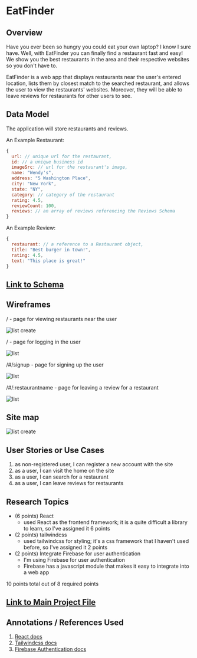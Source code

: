 # EatFinder 

## Overview

Have you ever been so hungry you could eat your own laptop? I know I sure have. Well, with EatFinder you can finally find a restaurant fast and easy! We show you the best restaurants in the area and their respective websites so you don't have to. 

EatFinder is a web app that displays restaurants near the user's entered location, lists them by closest match to the searched restaurant, and allows the user to view the restaurants' websites. Moreover, they will be able to leave reviews for restaurants for other users to see.


## Data Model

The application will store restaurants and reviews.

An Example Restaurant:

```javascript
{
  url: // unique url for the restaurant,
  id: // a unique business id
  imageSrc: // url for the restaurant's image,
  name: "Wendy's",
  address: "5 Washington Place",
  city: "New York",
  state: "NY",
  category: // category of the restaurant
  rating: 4.5,
  reviewCount: 100,
  reviews: // an array of reviews referencing the Reviews Schema
}
```

An Example Review:

```javascript
{
  restaurant: // a reference to a Restaurant object,
  title: "Best burger in town!",
  rating: 4.5,
  text: "This place is great!"
}
```

## [Link to Schema](db.mjs) 

## Wireframes

/ - page for viewing restaurants near the user

![list create](documentation/finalprojhome.jpg)

/ - page for logging in the user

![list](documentation/LoginPage.jpg)

/#/signup - page for signing up the user

![list](documentation/SignupPage.jpg)

/#/:restaurantname - page for leaving a review for a restaurant

![list](documentation/ReviewPage.jpg)
## Site map

![list create](documentation/SiteMap.jpg)

## User Stories or Use Cases

1. as non-registered user, I can register a new account with the site
2. as a user, I can visit the home on the site
3. as a user, I can search for a restaurant
4. as a user, I can leave reviews for restaurants

## Research Topics

* (6 points) React
    * used React as the frontend framework; it is a quite difficult a library to learn, so I've assigned it 6 points
* (2 points) tailwindcss
    * used tailwindcss for styling; it's a css framework that I haven't used before, so I've assigned it 2 points
* (2 points) Integrate Firebase for user authentication
    * I'm using Firebase for user authentication
    * Firebase has a javascript module that makes it easy to integrate into a web app

10 points total out of 8 required points

## [Link to Main Project File](./index.mjs) 

## Annotations / References Used

1. [React docs](https://reactjs.org/)
2. [Tailwindcss docs](https://tailwindcss.com/docs/installation)
3. [Firebase Authentication docs](https://firebase.google.com/docs/auth/web/start)
